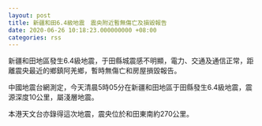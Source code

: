 ```yaml
---
layout: post
title: 新疆和田6.4級地震　震央附近暫無傷亡及損毀報告
date: 2020-06-26 10:18:23.000000000 +08:00
categories: rss
---
```


新疆和田地區發生6.4級地震，于田縣城震感不明顯，電力、交通及通信正常，距離震央最近的鄉鎮阿羌鄉，暫時無傷亡和房屋損毀報告。

中國地震台網測定，今天清晨5時05分在新疆和田地區于田縣發生6.4級地震，震源深度10公里，屬淺層地震。

本港天文台亦錄得這次地震，震央位於和田東南約270公里。

